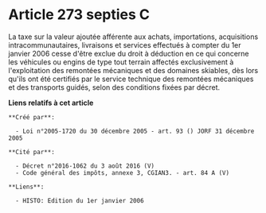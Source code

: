 # Article 273 septies C

La taxe sur la valeur ajoutée afférente aux achats, importations, acquisitions intracommunautaires, livraisons et services
effectués à compter du 1er janvier 2006 cesse d'être exclue du droit à déduction en ce qui concerne les véhicules ou engins
de type tout terrain affectés exclusivement à l'exploitation des remontées mécaniques et des domaines skiables, dès lors
qu'ils ont été certifiés par le service technique des remontées mécaniques et des transports guidés, selon des conditions
fixées par décret.

**Liens relatifs à cet article**

	**Créé par**:

	  - Loi n°2005-1720 du 30 décembre 2005 - art. 93 () JORF 31 décembre 2005

	**Cité par**:

	  - Décret n°2016-1062 du 3 août 2016 (V)
	  - Code général des impôts, annexe 3, CGIAN3. - art. 84 A (V)

	**Liens**:

	  - HISTO: Edition du 1er janvier 2006
